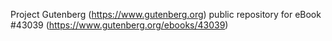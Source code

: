 Project Gutenberg (https://www.gutenberg.org) public repository for eBook #43039 (https://www.gutenberg.org/ebooks/43039)
